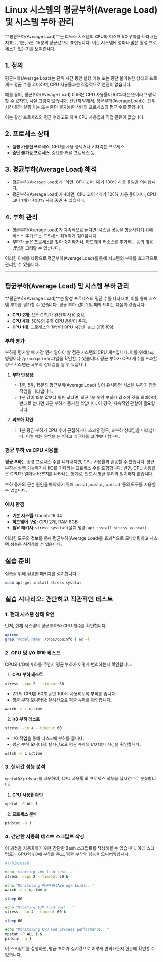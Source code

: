 # Linux 시스템의 평균부하(Average Load) 및 시스템 부하 관리

**평균부하(Average Load)**는 리눅스 시스템의 CPU와 디스크 I/O 부하를 나타내는 지표로, 1분, 5분, 15분의 평균값으로 표현됩니다. 이는 시스템에 얼마나 많은 활성 프로세스가 있는지를 보여줍니다.

## 1. 정의
평균부하(Average Load)는 단위 시간 동안 실행 가능 또는 중단 불가능한 상태의 프로세스 평균 수를 의미하며, CPU 사용률과는 직접적으로 연관이 없습니다.

예를 들어, 평균부하(Average Load) 0.63은 CPU 사용률이 63%라는 뜻이라고 생각할 수 있지만, 사실 그렇지 않습니다. 
간단히 말해서,  평균부하(Average Load)는 단위 시간 동안 실행 가능 또는 중단 불가능한 상태의 프로세스의 평균 수를 말합니다. 

이는 활성 프로세스의 평균 수라고도 하며 CPU 사용률과 직접 관련이 없습니다.

## 2. 프로세스 상태
- **실행 가능한 프로세스**: CPU를 사용 중이거나 기다리는 프로세스.
- **중단 불가능 프로세스**: 중요한 커널 프로세스 등.

## 3. 평균부하(Average Load) 해석
- 평균부하(Average Load)가 1이면, CPU 코어 1개가 100% 사용 중임을 의미합니다.
- 평균부하(Average Load)가 4라면, CPU 코어 4개가 100% 사용 중이거나, CPU 코어 1개가 400% 사용 중일 수 있습니다.

## 4. 부하 관리
- 평균부하(Average Load)가 지속적으로 높다면, 시스템 성능을 향상시키기 위해 리소스 추가 또는 프로세스 최적화가 필요합니다.
- 부하가 높은 프로세스를 찾아 중지하거나, 하드웨어 리소스를 추가하는 등의 대응 방법을 고려할 수 있습니다.

이러한 이해를 바탕으로 평균부하(Average Load)를 통해 시스템의 부하를 효과적으로 관리할 수 있습니다.

---

## 평균부하(Average Load) 및 시스템 부하 관리

**평균부하(Average Load)**는 활성 프로세스의 평균 수를 나타내며, 이를 통해 시스템 부하를 평가할 수 있습니다. 평균 부하 값이 2일 때의 의미는 다음과 같습니다:

- **CPU 2개**: 모든 CPU가 완전히 사용 중임.
- **CPU 4개**: 50%의 유휴 CPU 용량이 존재.
- **CPU 1개**: 프로세스의 절반이 CPU 시간을 놓고 경쟁 중임.

### 부하 평가

부하를 평가할 때 가장 먼저 알아야 할 점은 시스템의 CPU 개수입니다. 이를 위해 `top` 명령이나 `/proc/cpuinfo` 파일을 확인할 수 있습니다. 평균 부하가 CPU 개수를 초과할 경우 시스템은 과부하 상태임을 알 수 있습니다.

1. **부하 안정성**:
   - 1분, 5분, 15분의 평균부하(Average Load) 값이 유사하면 시스템 부하가 안정적임을 나타냅니다.
   - 1분 값이 15분 값보다 훨씬 낮다면, 최근 1분 동안 부하가 감소한 것을 의미하며, 반대로 높다면 최근 부하가 증가한 것입니다. 이 경우, 지속적인 관찰이 필요합니다.

2. **과부하 확인**:
   - 1분 평균 부하가 CPU 수에 근접하거나 초과할 경우, 과부하 상태임을 나타냅니다. 이럴 때는 원인을 분석하고 최적화를 고려해야 합니다.

### 평균 부하 vs CPU 사용률

**평균 부하**는 활성 프로세스 수를 나타내지만, CPU 사용률과 혼동할 수 있습니다. 평균 부하는 실행 가능하거나 I/O를 기다리는 프로세스 수를 포함합니다. 반면, CPU 사용률은 CPU가 얼마나 바쁜지를 나타내는 통계로, 반드시 평균 부하와 일치하지 않습니다.

부하 증가의 근본 원인을 파악하기 위해 `iostat`, `mpstat`, `pidstat` 등의 도구를 사용할 수 있습니다.

### 예시 환경

- **기본 시스템**: Ubuntu 18.04
- **하드웨어 구성**: CPU 2개, RAM 8GB
- **필요 패키지**: `stress`, `sysstat` (설치 명령: `apt install stress sysstat`)

이러한 도구와 정보를 통해 평균부하(Average Load)를 효과적으로 모니터링하고 시스템 성능을 최적화할 수 있습니다.


## 실습 준비

실습을 위해 필요한 패키지를 설치합니다.
```bash
sudo apt-get install stress sysstat
```

##  실습 시나리오: 간단하고 직관적인 테스트

### 1. 현재 시스템 상태 확인

먼저, 현재 시스템의 평균 부하와 CPU 개수를 확인합니다.
```bash
uptime
grep 'model name' /proc/cpuinfo | wc -l
```

### 2. CPU 및 I/O 부하 테스트
CPU와 I/O에 부하를 주면서 평균 부하가 어떻게 변화하는지 확인합니다.

1. **CPU 부하 테스트**
```bash
stress --cpu 2 --timeout 60
```

- 2개의 CPU를 60초 동안 100% 사용하도록 부하를 줍니다.
- 평균 부하 모니터링: 실시간으로 평균 부하를 확인합니다.
```bash
watch -n 1 uptime
```

2. **I/O 부하 테스트**
```bash
stress --io 4 --timeout 60
```
- I/O 작업을 통해 디스크에 부하를 줍니다.
- 평균 부하 모니터링: 실시간으로 평균 부하와 I/O 대기 시간을 확인합니다.
```bash
watch -n 1 uptime
```

### 3. 실시간 성능 분석

`mpstat`와 `pidstat`를 사용하여, CPU 사용률 및 프로세스 성능을 실시간으로 분석합니다.

1. **CPU 사용률 확인**
```bash
mpstat -P ALL 1
```
2. **프로세스 분석**
```bash
pidstat -u 1
```

### 4. 간단한 자동화 테스트 스크립트 작성

이 과정을 자동화하기 위한 간단한 Bash 스크립트를 작성해볼 수 있습니다. 아래 스크립트는 CPU와 I/O에 부하를 주고, 평균 부하와 성능을 모니터링합니다.
```bash
#!/bin/bash

echo "Starting CPU load test..."
stress --cpu 2 --timeout 60 &

echo "Monitoring 평균부하(Average Load)..."
watch -n 1 uptime &

sleep 60

echo "Starting I/O load test..."
stress --io 4 --timeout 60 &

sleep 60

echo "Monitoring CPU and process performance..."
mpstat -P ALL 1 &
pidstat -u 1
```
이 스크립트를 실행하면, 평균 부하가 실시간으로 어떻게 변화하는지 한눈에 확인할 수 있습니다.
